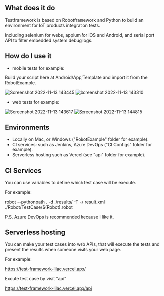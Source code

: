 ## What does it do
Testframework is based on Robotframework and Python to build an environment for IoT products integration tests.

Including selenium for webs, appium for iOS and Android, and serial port API to filter embedded system debug logs.

## How do I use it
- mobile tests for example:

Build your script here at Android/App/Template and import it from the RobotExample.

![Screenshot 2022-11-13 143445](https://user-images.githubusercontent.com/98958185/201509124-12264a1c-46c9-4cae-9a4c-f5a11e437321.png)
![Screenshot 2022-11-13 143310](https://user-images.githubusercontent.com/98958185/201509077-f32ea556-e6fe-4701-9591-888bea58b330.png)

- web tests for example:

![Screenshot 2022-11-13 143617](https://user-images.githubusercontent.com/98958185/201509185-e6a0a872-68c9-4801-b33d-8d59cbbb542a.png)
![Screenshot 2022-11-13 144815](https://user-images.githubusercontent.com/98958185/201509552-62ccebad-1924-4fe8-a13b-769744c3f564.png)


## Environments
- Locally on Mac, or Windows ("RobotExample" folder for example).
- CI services: such as Jenkins, Azure DevOps ("CI Configs" folder for example).
- Serverless hosting such as Vercel (see "api" folder for example).


## CI Services
You can use variables to define which test case will be execute.

For example: 

robot --pythonpath . -d ./results/ -T -x result.xml ./Robot/TestCase/$(Robot).robot

P.S. Azure DevOps is recommended because I like it.


## Serverless hosting
You can make your test cases into web APIs, that will execute the tests and present the results when someone visits your web page.

For example:

https://test-framework-lilac.vercel.app/

Excute test case by visit "api"

https://test-framework-lilac.vercel.app/api

